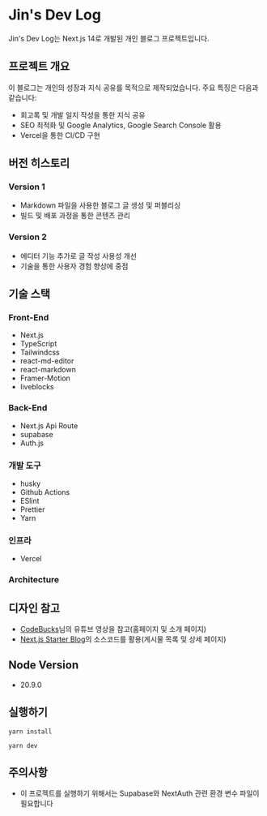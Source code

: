# Jin's Dev Log

Jin's Dev Log는 Next.js 14로 개발된 개인 블로그 프로젝트입니다.

## 프로젝트 개요

이 블로그는 개인의 성장과 지식 공유를 목적으로 제작되었습니다. 주요 특징은 다음과 같습니다:

- 회고록 및 개발 일지 작성을 통한 지식 공유
- SEO 최적화 및 Google Analytics, Google Search Console 활용
- Vercel을 통한 CI/CD 구현

## 버전 히스토리

### Version 1

- Markdown 파일을 사용한 블로그 글 생성 및 퍼블리싱
- 빌드 및 배포 과정을 통한 콘텐츠 관리

### Version 2

- 에디터 기능 추가로 글 작성 사용성 개선
- 기술을 통한 사용자 경험 향상에 중점

## 기술 스택

### Front-End

- Next.js
- TypeScript
- Tailwindcss
- react-md-editor
- react-markdown
- Framer-Motion
- liveblocks

### Back-End

- Next.js Api Route
- supabase
- Auth.js

### 개발 도구

- husky
- Github Actions
- ESlint
- Prettier
- Yarn

### 인프라

- Vercel

### Architecture

## 디자인 참고

- [CodeBucks](https://www.youtube.com/watch?v=Yw7yWHigGKI&list=WL&index=22)님의 유튜브 영상을 참고(홈페이지 및 소개 페이지)
- [Next.js Starter Blog](https://tailwind-nextjs-starter-blog.vercel.app/)의 소스코드를 활용(게시물 목록 및 상세 페이지)

## Node Version

- 20.9.0

## 실행하기

```shell
yarn install

yarn dev
```

## 주의사항

- 이 프로젝트를 실행하기 위해서는 Supabase와 NextAuth 관련 환경 변수 파일이 필요합니다
